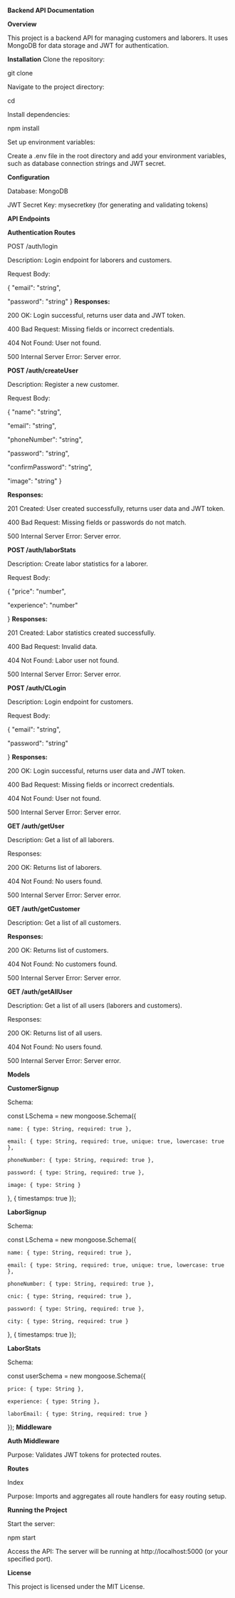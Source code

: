 
**Backend API Documentation**

**Overview**

This project is a backend API for managing customers and laborers. It uses MongoDB for data storage and JWT for authentication.

**Installation**
Clone the repository:


git clone <repository-url>

Navigate to the project directory:


cd <project-directory>

Install dependencies:


npm install

Set up environment variables:

Create a .env file in the root directory and add your environment variables, such as database connection strings and JWT secret.

**Configuration**

Database: MongoDB

JWT Secret Key: mysecretkey (for generating and validating tokens)

**API Endpoints**

**Authentication Routes**

POST /auth/login

Description: Login endpoint for laborers and customers.

Request Body:

{
  "email": "string",
  
  "password": "string"
}
**Responses:**

200 OK: Login successful, returns user data and JWT token.

400 Bad Request: Missing fields or incorrect credentials.

404 Not Found: User not found.

500 Internal Server Error: Server error.

**POST /auth/createUser**

Description: Register a new customer.

Request Body:

{
  "name": "string",
  
  "email": "string",
  
  "phoneNumber": "string",
  
  "password": "string",
  
  "confirmPassword": "string",
  
  "image": "string"
}

**Responses:**

201 Created: User created successfully, returns user data and JWT token.

400 Bad Request: Missing fields or passwords do not match.

500 Internal Server Error: Server error.

**POST /auth/laborStats**

Description: Create labor statistics for a laborer.

Request Body:

{
  "price": "number",
  
  "experience": "number"
  
}
**Responses:**

201 Created: Labor statistics created successfully.

400 Bad Request: Invalid data.

404 Not Found: Labor user not found.

500 Internal Server Error: Server error.

**POST /auth/CLogin**


Description: Login endpoint for customers.

Request Body:

{
  "email": "string",
  
  "password": "string"
  
}
**Responses:**

200 OK: Login successful, returns user data and JWT token.

400 Bad Request: Missing fields or incorrect credentials.

404 Not Found: User not found.

500 Internal Server Error: Server error.

**GET /auth/getUser**


Description: Get a list of all laborers.

Responses:

200 OK: Returns list of laborers.

404 Not Found: No users found.

500 Internal Server Error: Server error.

**GET /auth/getCustomer**


Description: Get a list of all customers.

**Responses:**

200 OK: Returns list of customers.

404 Not Found: No customers found.

500 Internal Server Error: Server error.

**GET /auth/getAllUser**


Description: Get a list of all users (laborers and customers).

Responses:

200 OK: Returns list of all users.

404 Not Found: No users found.

500 Internal Server Error: Server error.

**Models**

**CustomerSignup**

Schema:


const LSchema = new mongoose.Schema({

    name: { type: String, required: true },
    
    email: { type: String, required: true, unique: true, lowercase: true },
    
    phoneNumber: { type: String, required: true },
    
    password: { type: String, required: true },
    
    image: { type: String }
    
}, { timestamps: true });

**LaborSignup**

Schema:

const LSchema = new mongoose.Schema({

    name: { type: String, required: true },
    
    email: { type: String, required: true, unique: true, lowercase: true },
    
    phoneNumber: { type: String, required: true },
    
    cnic: { type: String, required: true },
    
    password: { type: String, required: true },
    
    city: { type: String, required: true }
    
}, { timestamps: true });

**LaborStats**

Schema:


const userSchema = new mongoose.Schema({

    price: { type: String },
    
    experience: { type: String },
    
    laborEmail: { type: String, required: true }
    
});
**Middleware**

**Auth Middleware**

Purpose: Validates JWT tokens for protected routes.


**Routes**

Index

Purpose: Imports and aggregates all route handlers for easy routing setup.

**Running the Project**

Start the server:


npm start

Access the API: The server will be running at http://localhost:5000 (or your specified port).

**License**

This project is licensed under the MIT License.
